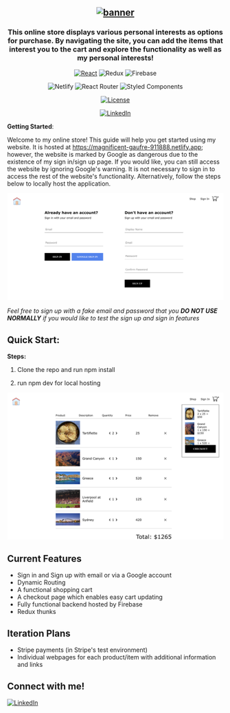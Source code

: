 <div align="center">

## [![banner](src/assets/screenshots/homePage.png)](https://magnificent-gaufre-911888.netlify.app)

### This online store displays various personal interests as options for purchase. By navigating the site, you can add the items that interest you to the cart and explore the functionality as well as my personal interests!

[![React](https://img.shields.io/badge/react-%2320232a.svg?style=for-the-badge&logo=react&logoColor=%2361DAFB)](https://reactjs.org/)
![Redux](https://img.shields.io/badge/redux-%23593d88.svg?style=for-the-badge&logo=redux&logoColor=white)
![Firebase](https://img.shields.io/badge/firebase-%23039BE5.svg?style=for-the-badge&logo=firebase)

![Netlify](https://img.shields.io/badge/netlify-%23000000.svg?style=for-the-badge&logo=netlify&logoColor=#00C7B7)
![React Router](https://img.shields.io/badge/React_Router-CA4245?style=for-the-badge&logo=react-router&logoColor=white)
![Styled Components](https://img.shields.io/badge/styled--components-DB7093?style=for-the-badge&logo=styled-components&logoColor=white)

[![License](https://img.shields.io/github/license/Ileriayo/markdown-badges?style=for-the-badge)](public/LICENSE)

  <!-- short description -->

[![LinkedIn](https://img.shields.io/badge/linkedin-%230077B5.svg?style=for-the-badge&logo=linkedin&logoColor=white)](https://www.linkedin.com/in/matt-henely/)

</div>

<b>Getting Started</b>:

Welcome to my online store! This guide will help you get started using my website. It is hosted at https://magnificent-gaufre-911888.netlify.app; however, the website is marked by Google as dangerous due to the existence of my sign in/sign up page. If you would like, you can still access the website by ignoring Google's warning. It is not necessary to sign in to access the rest of the website's functionality. Alternatively, follow the steps below to locally host the application.

<img src="src/assets/screenshots/signInPage.png" alt="Sign In/Up Page"/>

<i>Feel free to sign up with a fake email and password that you <b>DO NOT USE NORMALLY</b> if you would like to test the sign up and sign in features</i>

## Quick Start:

<b>Steps:</b>

1. Clone the repo and run npm install

2. run npm dev for local hosting

<img src="src/assets/screenshots/checkoutPage.png" alt="Checkout Page"/>

## Current Features

- Sign in and Sign up with email or via a Google account
- Dynamic Routing
- A functional shopping cart
- A checkout page which enables easy cart updating
- Fully functional backend hosted by Firebase
- Redux thunks

## Iteration Plans

- Stripe payments (in Stripe's test environment)
- Individual webpages for each product/item with additional information and links

## Connect with me!

[![LinkedIn](https://img.shields.io/badge/linkedin-%230077B5.svg?style=for-the-badge&logo=linkedin&logoColor=white)](https://www.linkedin.com/in/matt-henely/)
